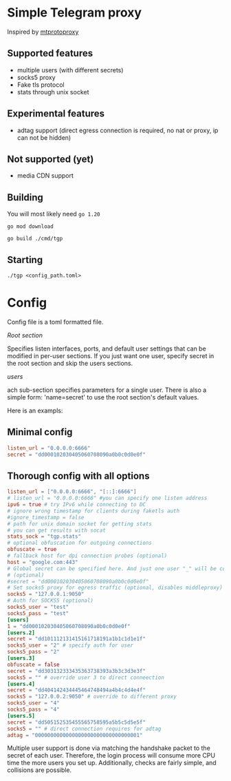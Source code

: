 # Simple Telegram proxy #

Inspired by [mtprotoproxy](https://github.com/alexbers/mtprotoproxy)

## Supported features ##
- multiple users (with different secrets)
- socks5 proxy
- Fake tls protocol
- stats through unix socket
## Experimental features
- adtag support (direct egress connection is required,
                 no nat or proxy, ip can not be hidden)

## Not supported (yet) ##
- media CDN support

## Building ##

You will most likely need `go 1.20`

```shell
go mod download

go build ./cmd/tgp
```

## Starting ##

```shell 
./tgp <config_path.toml>
```

# Config #

Config file is a toml formatted file. 

*Root section*

Specifies listen interfaces, ports, and default user settings that can be modified in per-user sections. If you just want one user, specify secret in the root section and skip the users sections.

*users* 

ach sub-section specifies parameters for a single user. There is also a simple form: 'name=secret' to use the root section's default values.

Here is an exampls:

## Minimal config ##

```toml
listen_url = "0.0.0.0:6666"
secret = "dd000102030405060708090a0b0c0d0e0f"
```

## Thorough config with all options ##

```toml
listen_url = ["0.0.0.0:6666", "[::]:6666"]
# listen_url = "0.0.0.0:6666" #you can specify one listen address
ipv6 = true # try IPv6 while connecting to DC
# ignore wrong timestamp for clients during faketls auth
#ignore_timestamp = false
# path for unix domain socket for getting stats
# you can get results with socat
stats_sock = "tgp.stats"
# optional obfuscation for outgoing connections
obfuscate = true
# fallback host for dpi connection probes (optional)
host = "google.com:443"
# Global secret can be specified here. And just one user "_" will be configured.
# (optional)
#secret = "dd000102030405060708090a0b0c0d0e0f"
# Set socks5 proxy for egress traffic (optional, disables middleproxy)
socks5 = "127.0.0.1:9050"
# Auth for SOCKS5 (optional)
socks5_user = "test"
socks5_pass = "test"
[users]
1 = "dd000102030405060708090a0b0c0d0e0f"
[users.2] 
secret = "dd101112131415161718191a1b1c1d1e1f"
socks5_user = "2" # specify auth for user
socks5_pass = "2"
[users.3]
obfuscate = false
secret = "dd303132333435363738393a3b3c3d3e3f"
socks5 = "" # override user 3 to direct conneection
[users.4]
secret = "dd404142434445464748494a4b4c4d4e4f"
socks5 = "127.0.0.2:9050" # override to different proxy
socks5_user = "4" 
socks5_pass = "4"
[users.5]
secret = "dd505152535455565758595a5b5c5d5e5f"
socks5 = "" # direct connection requires for adtag
adtag = "0000000000000000000000000000000001"
```

Multiple user support is done via matching the handshake packet to the secret of
each user. Therefore, the login process will consume more CPU time the more
users you set up. Additionally, checks are fairly simple, and collisions are
possible.